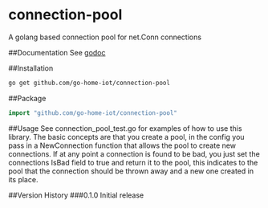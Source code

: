 # connection-pool
A golang based connection pool for net.Conn connections

##Documentation
See [godoc](https://godoc.org/github.com/go-home-iot/connection-pool)

##Installation
```bash
go get github.com/go-home-iot/connection-pool
```

##Package
```go
import "github.com/go-home-iot/connection-pool"
```

##Usage
See connection_pool_test.go for examples of how to use this library.  The basic concepts are that you create a pool, in the config you pass in a NewConnection function that allows the pool to create new connections.  If at any point a connection is found to be bad, you just set the connections IsBad field to true and return it to the pool, this indicates to the pool that the connection should be thrown away and a new one created in its place.

##Version History
###0.1.0
Initial release



